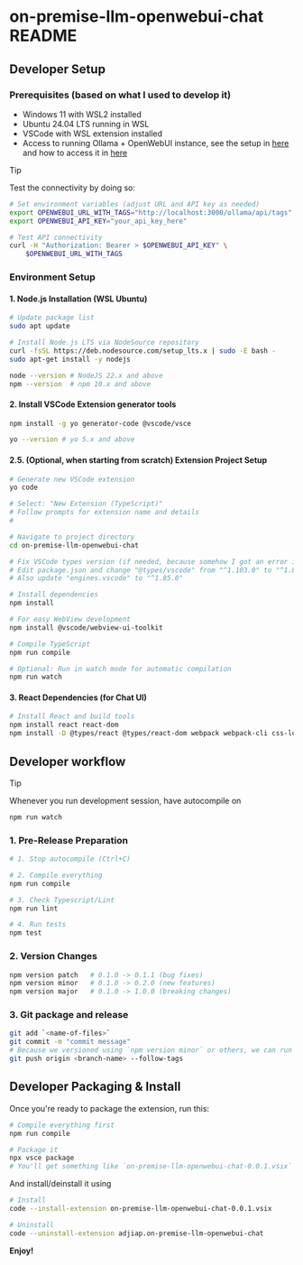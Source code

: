# on-premise-llm-openwebui-chat README

## Developer Setup

### Prerequisites (based on what I used to develop it)
- Windows 11 with WSL2 installed
- Ubuntu 24.04 LTS running in WSL
- VSCode with WSL extension installed
- Access to running Ollama + OpenWebUI instance, see the setup in [here](https://github.com/adjiap/on-premise-llm-infrastructure-setup) and how to access it in [here](https://github.com/adjiap/local-ollama-powershell-wrapper-api)

> [!TIP]
> Test the connectivity by doing so:
> 
> ```sh
> # Set environment variables (adjust URL and API key as needed)
> export OPENWEBUI_URL_WITH_TAGS="http://localhost:3000/ollama/api/tags"
> export OPENWEBUI_API_KEY="your_api_key_here"
>
> # Test API connectivity
> curl -H "Authorization: Bearer > $OPENWEBUI_API_KEY" \
>     $OPENWEBUI_URL_WITH_TAGS
> ```


### Environment Setup

#### 1. Node.js Installation (WSL Ubuntu)

```bash
# Update package list
sudo apt update

# Install Node.js LTS via NodeSource repository
curl -fsSL https://deb.nodesource.com/setup_lts.x | sudo -E bash -
sudo apt-get install -y nodejs

node --version # NodeJS 22.x and above
npm --version  # npm 10.x and above
```

#### 2. Install VSCode Extension generator tools

```sh
npm install -g yo generator-code @vscode/vsce

yo --version # yo 5.x and above
```

#### 2.5. (Optional, when starting from scratch) Extension Project Setup

```sh
# Generate new VSCode extension
yo code

# Select: "New Extension (TypeScript)"
# Follow prompts for extension name and details
# 

# Navigate to project directory
cd on-premise-llm-openwebui-chat

# Fix VSCode types version (if needed, because somehow I got an error if I didn't)
# Edit package.json and change "@types/vscode" from "^1.103.0" to "^1.85.0"
# Also update "engines.vscode" to "^1.85.0"

# Install dependencies
npm install

# For easy WebView development
npm install @vscode/webview-ui-toolkit 

# Compile TypeScript
npm run compile

# Optional: Run in watch mode for automatic compilation
npm run watch
```

#### 3. React Dependencies (for Chat UI)

```sh
# Install React and build tools
npm install react react-dom
npm install -D @types/react @types/react-dom webpack webpack-cli css-loader style-loader ts-loader html-webpack-plugin
```

## Developer workflow

> [!TIP]
> Whenever you run development session, have autocompile on
> ```sh
> npm run watch
> ```

### 1. Pre-Release Preparation

```sh
# 1. Stop autocompile (Ctrl+C)

# 2. Compile everything
npm run compile

# 3. Check Typescript/Lint
npm run lint

# 4. Run tests
npm test
```

### 2. Version Changes

```sh
npm version patch   # 0.1.0 -> 0.1.1 (bug fixes)
npm version minor   # 0.1.0 -> 0.2.0 (new features)
npm version major   # 0.1.0 -> 1.0.0 (breaking changes)
```

### 3. Git package and release

```sh
git add `<name-of-files>`
git commit -m "commit message"
# Because we versioned using `npm version minor` or others, we can run this.
git push origin <branch-name> --follow-tags 
```

## Developer Packaging & Install

Once you're ready to package the extension, run this:

```sh
# Compile everything first
npm run compile

# Package it 
npx vsce package
# You'll get something like `on-premise-llm-openwebui-chat-0.0.1.vsix`
```

And install/deinstall it using

```sh
# Install
code --install-extension on-premise-llm-openwebui-chat-0.0.1.vsix

# Uninstall
code --uninstall-extension adjiap.on-premise-llm-openwebui-chat
```

**Enjoy!**
